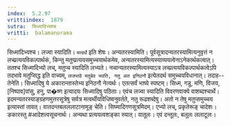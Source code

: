 ```yaml
---
index:  5.2.97
vrittiindex:  1879
sutra:  सिध्मादिभ्यश्च
vritti:  balamanorama 
---
```


सिध्मादिभ्यश्च। लज्वा स्यादिति। `मत्वर्थे` इति शेषः। अन्यतरस्यामिति। पूर्वसूत्रादन्यतरस्यामित्यनुवृत्तं न लच्प्रत्ययविकल्पार्थकं, किन्तु मतुप्प्रत्ययसमुच्चयार्थकमेव, अन्यतरस्यामित्यस्याव्ययत्वेनाऽनेकार्थकत्वात्। ततश्च सिध्मादिभ्यो लच्, मतुप्च स्यादिति लभ्यते। नचान्यतरस्यामित्यस्याऽत्र लच्प्रत्ययविकल्पार्थकत्वेऽपि तदभावे मतुप्सिद्ध इति वाच्यम्, `लजभावे मतुबेव भवति, नतु अत इनिठनौ` इत्येतदर्थ समुच्चयविधानात्। तदाह--तेनेति। सिध्मादिषु ये अकारान्तास्तेभ्य इनिठनौ नेत्यर्थः। एतत्सर्वं भाष्ये स्पष्टम्। सिध्म, गडु, मणि, विजय, [निष्पाव]पांसु, हनु, पा�ष्ण इत्यादयः सिध्मादिषु पठिताः। एवंच लज्वा स्यादिति विवरणवाक्ये वाशब्दश्चार्थे। इदमन्यतरस्याङ्ग्रहणमुत्तरसूत्रेषु सर्वत्र मत्वर्थीयविधिष्वनुवर्तते, नतु रूढशब्देषु। अतो न तेषु मतुप्समुच्चय इत्यास्तां तावत्। वातदन्तबलललाटानामूङ् चेति। सिघ्मादिगणसूत्रमिदम्। एभ्यो लच्, प्रकृतेरूङ् चादेशः। ङकारस्तु #आदेशत्वसूचनार्थः। अन्यथा प्रत्ययत्वशङ्का स्यात्। वातूलः। एवं दन्तूलः, बलूलः ललाटूलः। 

